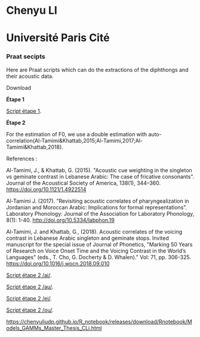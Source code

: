# Chenyu LI

# Université Paris Cité 

### Praat secipts

Here are Praat scripts which can do the  extractions of the diphthongs and their acoustic data.

Download

**Étape 1** 

[Script étape 1](https://chenyuliudp.github.io/R_notebook/etape1a.praat).

**Étape 2** 

For the estimation of F0, we use a double estimation with auto-correlation(Al-Tamimi&Khattab,2015;Al-Tamimi,2017;Al-Tamimi&Khattab,2018).

References : 

Al-Tamimi, J., & Khattab, G. (2015). "Acoustic cue weighting in the singleton vs geminate contrast in Lebanese Arabic: The case of fricative consonants". Journal of the Acoustical Society of America, 138(1), 344–360. https://doi.org/10.1121/1.4922514

Al-Tamimi J. (2017). "Revisiting acoustic correlates of pharyngealization in Jordanian and Moroccan Arabic: Implications for formal representations". Laboratory Phonology: Journal of the Association for Laboratory Phonology, 8(1): 1-40. http://doi.org/10.5334/labphon.19

Al-Tamimi, J. and Khattab, G., (2018). Acoustic correlates of the voicing contrast in Lebanese Arabic singleton and geminate stops. Invited manuscript for the special issue of Journal of Phonetics, "Marking 50 Years of Research on Voice Onset Time and the Voicing Contrast in the World’s Languages" (eds., T. Cho, G. Docherty & D. Whalen)." Vol: 71, pp. 306-325. https://doi.org/10.1016/j.wocn.2018.09.010

[Script étape 2 /ai/](https://chenyuliudp.github.io/R_notebook/etape2ai.praat).

[Script étape 2 /au/](https://chenyuliudp.github.io/R_notebook/etape2au.praat).

[Script étape 2 /ei/](https://chenyuliudp.github.io/R_notebook/etape2ei.praat).

[Script étape 2 /ou/](https://chenyuliudp.github.io/R_notebook/etape2ou.praat).

https://chenyuliudp.github.io/R_notebook/releases/download/Rnotebook/Models_GAMMs_Master_Thesis_CLi.html
